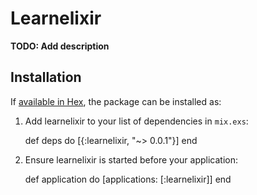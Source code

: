 # Learnelixir

**TODO: Add description**

## Installation

If [available in Hex](https://hex.pm/docs/publish), the package can be installed as:

  1. Add learnelixir to your list of dependencies in `mix.exs`:

        def deps do
          [{:learnelixir, "~> 0.0.1"}]
        end

  2. Ensure learnelixir is started before your application:

        def application do
          [applications: [:learnelixir]]
        end
